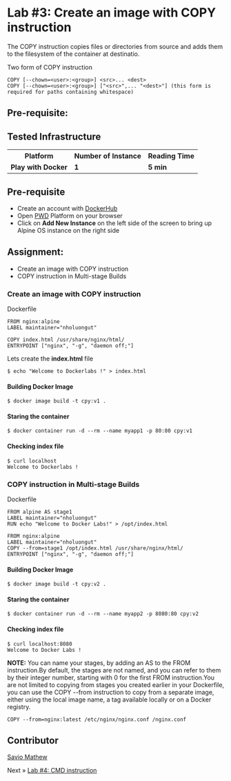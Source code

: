 # Lab #3: Create an image with COPY instruction
The COPY instruction copies files or directories from source and adds them to the filesystem of the container at destinatio.

Two form of COPY instruction
```
COPY [--chown=<user>:<group>] <src>... <dest>
COPY [--chown=<user>:<group>] ["<src>",... "<dest>"] (this form is required for paths containing whitespace)
```

## Pre-requisite:

## Tested Infrastructure

<table class="tg">
  <tr>
    <th class="tg-yw4l"><b>Platform</b></th>
    <th class="tg-yw4l"><b>Number of Instance</b></th>
    <th class="tg-yw4l"><b>Reading Time</b></th>
    
  </tr>
  <tr>
    <td class="tg-yw4l"><b> Play with Docker</b></td>
    <td class="tg-yw4l"><b>1</b></td>
    <td class="tg-yw4l"><b>5 min</b></td>
    
  </tr>
  
</table>

## Pre-requisite

- Create an account with [DockerHub](https://hub.docker.com)
- Open [PWD](https://labs.play-with-docker.com/) Platform on your browser 
- Click on **Add New Instance** on the left side of the screen to bring up Alpine OS instance on the right side

## Assignment:

- Create an image with COPY instruction
- COPY instruction in Multi-stage Builds

### Create an image with COPY instruction
Dockerfile
```
FROM nginx:alpine
LABEL maintainer="nholuongut"

COPY index.html /usr/share/nginx/html/
ENTRYPOINT ["nginx", "-g", "daemon off;"]
```
Lets create the <b>index.html</b> file
```
$ echo "Welcome to Dockerlabs !" > index.html
```
#### Building Docker Image
```
$ docker image build -t cpy:v1 .
```
#### Staring the container
```
$ docker container run -d --rm --name myapp1 -p 80:80 cpy:v1
```
#### Checking index file
```
$ curl localhost
Welcome to Dockerlabs !
```

### COPY instruction in Multi-stage Builds
Dockerfile
```
FROM alpine AS stage1
LABEL maintainer="nholuongut"
RUN echo "Welcome to Docker Labs!" > /opt/index.html

FROM nginx:alpine
LABEL maintainer="nholuongut"
COPY --from=stage1 /opt/index.html /usr/share/nginx/html/
ENTRYPOINT ["nginx", "-g", "daemon off;"]
```
#### Building Docker Image
```
$ docker image build -t cpy:v2 .
```
#### Staring the container
```
$ docker container run -d --rm --name myapp2 -p 8080:80 cpy:v2
```
#### Checking index file
```
$ curl localhost:8080
Welcome to Docker Labs !
```

<b>NOTE:</b> You can name your stages, by adding an AS <NAME> to the FROM instruction.By default, the stages are not named, and you can refer to them by their integer number, starting with 0 for the first FROM instruction.You are not limited to copying from stages you created earlier in your Dockerfile, you can use the COPY --from instruction to copy from a separate image, either using the local image name, a tag available locally or on a Docker registry.

```
COPY --from=nginx:latest /etc/nginx/nginx.conf /nginx.conf
```

## Contributor
[Savio Mathew](https://www.linkedin.com/in/saviovettoor)

Next » [Lab #4: CMD instruction](https://dockerlabs.nholuongut.com//beginners/dockerfile/lab4_cmd.html)
